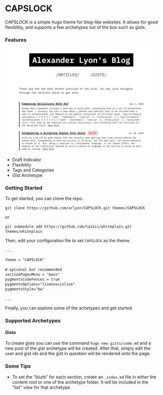 # CAPSLOCK

CAPSLOCK is a simple hugo theme for blog-like websites. It allows for good flexibility, and supports a few archetypes
out of the box such as gists.

### Features

![Example Picture](image.png)

- Draft Indicator
- Flexibility
- Tags and Categories
- Gist Archetype

### Getting Started

To get started, you can clone the repo.

    git clone https://github.com/arlyon/CAPSLOCK.git themes/CAPSLOCK
    
or 

    git submodule add https://github.com/taikii/whiteplain.git themes/whiteplain
    
Then, edit your configuration file to set `CAPSLOCK` as the theme.

    ...
    
    theme = "CAPSLOCK"
    
    # optional but recommended
    sectionPagesMenu = "main"
    pygmentsCodeFences = true
    pygmentsOptions="linenos=inline"
    pygmentsStyle="bw"
    
    ...
  
Finally, you can explore some of the achetypes and get started.

### Supported Archetypes

#### Gists

To create gists you can use the command `hugo new gists/code.md` and a new post of the
gist archetype will be created. After that, simply edit the user and gist ids and the
gist in question will be rendered onto the page.

### Some Tips

- To set the "blurb" for each section, create an `_index.md` file in either the content root
or one of the archetype folder. It will be included in the "list" view for that archetype.


